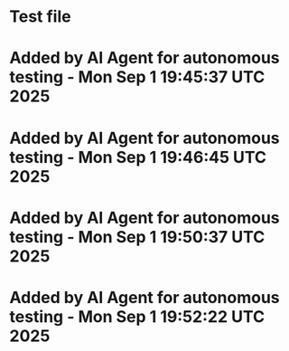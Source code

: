 # Test file
# Added by AI Agent for autonomous testing - Mon Sep  1 19:45:37 UTC 2025
# Added by AI Agent for autonomous testing - Mon Sep  1 19:46:45 UTC 2025
# Added by AI Agent for autonomous testing - Mon Sep  1 19:50:37 UTC 2025
# Added by AI Agent for autonomous testing - Mon Sep  1 19:52:22 UTC 2025
